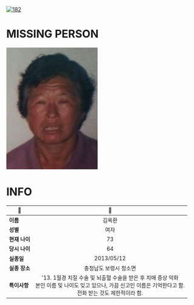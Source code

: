 [![182](https://img.shields.io/badge/%EC%8B%A4%EC%A2%85%EC%8B%A0%EA%B3%A0%EB%8A%94%20%EA%B5%AD%EB%B2%88%EC%97%86%EC%9D%B4-182-blue)](http://safe182.go.kr/index.do)

# MISSING PERSON

<img src="./missing_person.jpg">

# INFO

|🔑|💎|
|--|:--:|
|**이름**|김옥환|
|**성별**|여자|
|**현재 나이**|73|
|**당시 나이**|64|
|**실종일**|2013/05/12|
|**실종 장소**|충청남도 보령시 청소면 |
|**특이사항**|'13. 1월경 치질 수술 및 뇌출혈 수술을 받은 후 치매 증상 악화</br>본인 이름 및 나이도 잊고 있으나, 가끔 신고인 이름은 기억한다고 함.</br>전화 받는 것도 제한적이라 함.|
